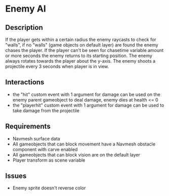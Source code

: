 # Enemy AI

## Description
If the player gets within a certain radius the enemy raycasts to check for "walls", if no "walls" (game objects on default layer) are found the enemy chases the player. If the player can't be seen for chasetime variable amount  or more seconds the enemy returns to its starting position. The enemy always rotates towards the player about the y-axis. The enemy shoots a projectile every 3 seconds when player is in view.

## Interactions
* the "hit" custom event with 1 argument for damage can be used on the enemy parent gameobject to deal damage, enemy dies at health <= 0
* the "playerhit" custom event with 1 argument for damage can be used to take damage from the projectile 

## Requirements
* Navmesh surface data
* All gameobjects that can block movement have a Navmesh obstacle component with carve enabled
* All gameobjects that can block vision are on the default layer
* Player transform as scene variable

## Issues
* Enemy sprite doesn't reverse color